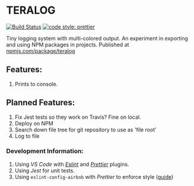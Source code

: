# TERALOG

[![Build Status](https://travis-ci.com/RyanFleck/teralog.svg?branch=master)](https://travis-ci.com/RyanFleck/teralog)
[![code style: prettier](https://img.shields.io/badge/code_style-prettier-ff69b4.svg)](https://github.com/prettier/prettier)

Tiny logging system with multi-colored output. An experiment in exporting and using
NPM packages in projects. Published at [npmjs.com/package/teralog](https://www.npmjs.com/package/teralog)

## Features:

1. Prints to console.

## Planned Features:

1. Fix Jest tests so they work on Travis? Fine on local.
1. Deploy on NPM
1. Search down file tree for git repository to use as 'file root'
1. Log to file

### Development Information:

1. Using _VS Code_ with [_Eslint_](https://marketplace.visualstudio.com/items?itemName=dbaeumer.vscode-eslint) and [_Prettier_](https://marketplace.visualstudio.com/items?itemName=esbenp.prettier-vscode) plugins.
1. Using _Jest_ for unit tests.
1. Using `eslint-config-airbnb` with _Prettier_ to enforce style
   ([guide](https://blog.echobind.com/integrating-prettier-eslint-airbnb-style-guide-in-vscode-47f07b5d7d6a))
